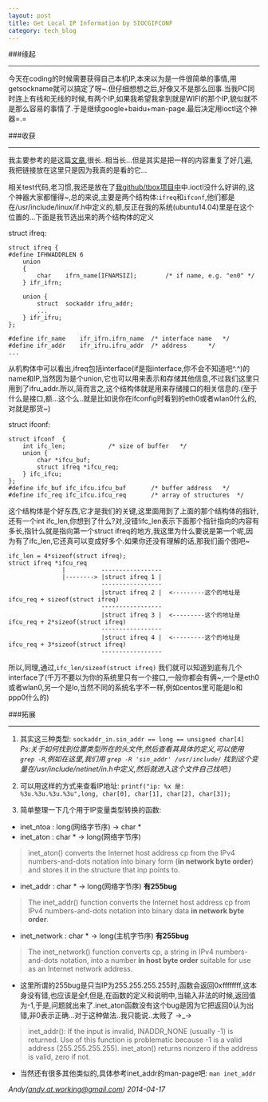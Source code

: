 ```yaml
---
layout: post
title: Get Local IP Information by SIOCGIFCONF
category: tech_blog 
---
```


###缘起

---

今天在coding的时候需要获得自己本机IP,本来以为是一件很简单的事情,用getsockname就可以搞定了呀~.但仔细想想之后,好像又不是那么回事.当我PC同时连上有线和无线的时候,有两个IP,如果我希望我拿到就是WIFI的那个IP,貌似就不是那么容易的事情了.于是继续google+baidu+man-page.最后决定用ioctl这个神器=.=

###收获

---

我主要参考的是这篇[文章](http://zhumeng8337797.blog.163.com/blog/static/1007689142012311082638/),很长..相当长...但是其实是把一样的内容重复了好几遍,我把链接放在这里只是因为我真的是看的它...

相关test代码,老习惯,我还是放在了[我github/tbox项目中](http://github.com/andycoder7/tbox/blob/master/get_local_ips/test.c)中.ioctl没什么好讲的,这个神器大家都懂得~,总的来说,主要是两个结构体:`ifreq`和`ifconf`,他们都是在/usr/include/linux/if.h中定义的,额,反正在我的系统(ubuntu14.04)里是在这个位置的...下面是我节选出来的两个结构体的定义

struct ifreq:

    struct ifreq {
    #define IFHWADDRLEN	6
		union
		{
			char	ifrn_name[IFNAMSIZ];		/* if name, e.g. "en0" */
		} ifr_ifrn;

		union {
			struct	sockaddr ifru_addr;
			...
		} ifr_ifru;
	};

    #define ifr_name	ifr_ifrn.ifrn_name	/* interface name	*/
    #define	ifr_addr	ifr_ifru.ifru_addr	/* address		*/
    ...

从机构体中可以看出,ifreq包括interface(if是指interface,你不会不知道吧^.^)的name和IP,当然因为是个union,它也可以用来表示和存储其他信息,不过我们这里只用到了ifru_addr.所以,简而言之,这个结构体就是用来存储接口的相关信息的.(至于什么是接口,额...这个么..就是比如说你在ifconfig时看到的eth0或者wlan0什么的,对就是那货~)
    
struct ifconf:

    struct ifconf  {
    	int	ifc_len;			/* size of buffer	*/
    	union {
    		char *ifcu_buf;
    		struct ifreq *ifcu_req;
    	} ifc_ifcu;
    };
    #define	ifc_buf	ifc_ifcu.ifcu_buf		/* buffer address	*/
    #define	ifc_req	ifc_ifcu.ifcu_req		/* array of structures	*/
    
这个结构体是个好东西,它才是我们的关键,这里面用到了上面的那个结构体的指针,还有一个int ifc_len,你想到了什么?对,没错!ifc_len表示下面那个指针指向的内容有多长,指针么就是指向第一个struct ifreq的地方,我这里为什么要说是第一个呢,因为有了ifc_len,它还真可以变成好多个.如果你还没有理解的话,那我们画个图吧~

    ifc_len = 4*sizeof(struct ifreq);
	struct ifreq *ifcu_req
	               |          -----------------
	               |--------> |struct ifreq 1 |
                              -----------------
	                          |struct ifreq 2 |  <---------这个的地址是ifcu_req + sizeof(struct ifreq)
                              -----------------
	                          |struct ifreq 3 |  <---------这个的地址是ifcu_req + 2*sizeof(struct ifreq)
                              -----------------
	                          |struct ifreq 4 |  <---------这个的地址是ifcu_req + 3*sizeof(struct ifreq)
                              -----------------

所以,同理,通过,`ifc_len/sizeof(struct ifreq)` 我们就可以知道到底有几个interface了(千万不要以为你的系统里只有一个接口,一般你都会有俩~,一个是eth0或者wlan0,另一个是lo,当然不同的系统名字不一样,例如centos里可能是lo和ppp0什么的)

###拓展

---

1. 其实这三种类型: `sockaddr_in.sin_addr == long == unsigned char[4]`<br/>
*Ps:关于如何找到位置类型所在的头文件,然后查看其具体的定义,可以使用 `grep -R`,例如在这里,我们用 `grep -R 'sin_addr' /usr/include/` 找到这个变量在/usr/include/netinet/in.h中定义,然后就进入这个文件自己找吧:)*

2. 可以用这样的方式来查看IP地址: `printf("ip: %x 是: %3u.%3u.%3u.%3u",long, char[0], char[1], char[2], char[3]);`

3. 简单整理一下几个用于IP变量类型转换的函数: 

- inet_ntoa : long(网络字节序) -> char *
- inet_aton : char * -> long(网络字节序)

> inet_aton() converts the Internet host address cp from the IPv4 numbers-and-dots notation into binary form (**in network byte order**) and stores it in the structure that inp points to. 

- inet_addr : char * -> long(网络字节序) **有255bug**

> The inet_addr() function converts the Internet  host  address cp from IPv4  numbers-and-dots notation into binary data **in network byte order**.

- inet_network : char * -> long(主机字节序) **有255bug**

> The inet_network() function converts cp, a string in IPv4  numbers-and-dots  notation, into a number **in host byte order** suitable for use as an Internet  network  address.

- 这里所谓的255bug是只当IP为255.255.255.255时,函数会返回0xffffffff,这本身没有错,也应该是全f,但是,在函数的定义和说明中,当输入非法的时候,返回值为-1,于是,问题就出来了.inet_aton函数没有这个bug是因为它把返回0认为出错,非0表示正确...对于这种做法..我只能说..太贱了 ->_->

> inet_addr(): If the input is invalid, INADDR_NONE (usually -1) is returned. Use of this function is problematic because -1 is a valid address (255.255.255.255).
> inet_aton() returns nonzero if the address is valid, zero if not.

- 当然还有很多其他类似的,具体参考inet_addr的man-page吧: `man inet_addr`

*Andy(andy.at.working@gmail.com) 2014-04-17*
